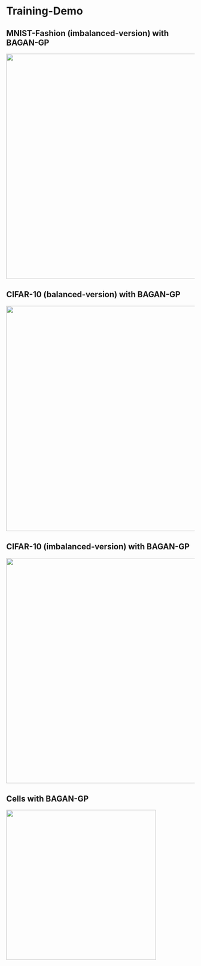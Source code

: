 # Training-Demo
## MNIST-Fashion (imbalanced-version) with BAGAN-GP
<img src='imbalanced_mnist_bagan_gp.gif' width='600px'>

## CIFAR-10 (balanced-version) with BAGAN-GP
<img src='training_demo_bagan_gp_cifar.gif' width='600px'>

## CIFAR-10 (imbalanced-version) with BAGAN-GP
<img src='imbalanced_cifar_bagan_gp.gif' width='600px'>

## Cells with BAGAN-GP
<img src='training_demo_bagan_gp.gif' width='400px'>
